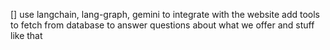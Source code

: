 [] use langchain, lang-graph, gemini to integrate with the website add tools to fetch from database to answer questions about what we offer and stuff like that